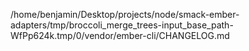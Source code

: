 /home/benjamin/Desktop/projects/node/smack-ember-adapters/tmp/broccoli_merge_trees-input_base_path-WfPp624k.tmp/0/vendor/ember-cli/CHANGELOG.md